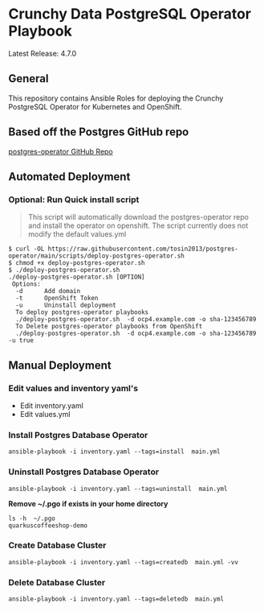 # Crunchy Data PostgreSQL Operator Playbook

Latest Release: 4.7.0

## General

This repository contains Ansible Roles for deploying the Crunchy PostgreSQL Operator
for Kubernetes and OpenShift.

## Based off the Postgres GitHub repo

[postgres-operator GitHub Repo](https://github.com/CrunchyData/postgres-operator/tree/v4.7.0)

## Automated Deployment
### Optional: Run Quick install script
> This script will automatically download the postgres-operator repo and install the operator on openshift. The script currently does not modify the default values.yml
```
$ curl -OL https://raw.githubusercontent.com/tosin2013/postgres-operator/main/scripts/deploy-postgres-operator.sh
$ chmod +x deploy-postgres-operator.sh
$ ./deploy-postgres-operator.sh 
./deploy-postgres-operator.sh [OPTION]
 Options:
  -d      Add domain 
  -t      OpenShift Token
  -u      Uninstall deployment
  To deploy postgres-operator playbooks
  ./deploy-postgres-operator.sh  -d ocp4.example.com -o sha-123456789 
  To Delete postgres-operator playbooks from OpenShift
  ./deploy-postgres-operator.sh  -d ocp4.example.com -o sha-123456789 -u true
```
## Manual Deployment
### Edit values and inventory yaml's

* Edit inventory.yaml 
* Edit values.yml 

### Install Postgres Database Operator
```
ansible-playbook -i inventory.yaml --tags=install  main.yml
```

### Uninstall Postgres Database Operator
```
ansible-playbook -i inventory.yaml --tags=uninstall  main.yml
```

**Remove ~/.pgo if exists in your home directory**
```
ls -h  ~/.pgo 
quarkuscoffeeshop-demo
```

### Create Database Cluster
```
ansible-playbook -i inventory.yaml --tags=createdb  main.yml -vv
```

### Delete Database Cluster
```
ansible-playbook -i inventory.yaml --tags=deletedb  main.yml
```
